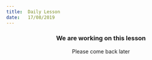 ```yaml
---
title:  Daily Lesson
date:   17/08/2019
---
```


### <center>We are working on this lesson</center>
<center>Please come back later</center>